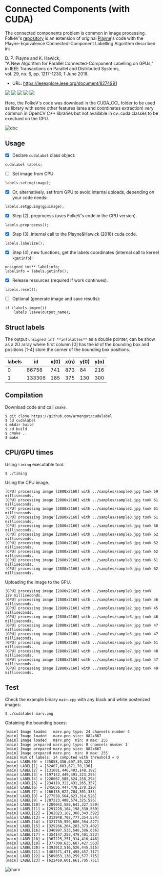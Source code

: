 # Connected Components (with CUDA)
The connected components problem is common in image processing. FolkeV's [repository](https://github.com/FolkeV/CUDA_CCL) is an extension of original [Playne](https://github.com/DanielPlayne/playne-equivalence-algorithm)'s code with the Playne-Equivalence Connected-Component Labelling Algorithm described in:

D. P. Playne and K. Hawick,<br/>
"A New Algorithm for Parallel Connected-Component Labelling on GPUs,"<br/>
in IEEE Transactions on Parallel and Distributed Systems,<br/>
vol. 29, no. 6, pp. 1217-1230, 1 June 2018.<br/>
* URL: https://ieeexplore.ieee.org/document/8274991

<img src="https://img.shields.io/badge/cuda-30%25-red">&nbsp;<img src="https://img.shields.io/badge/C%2FC%2B%2B-100%25-green">&nbsp;<img src="https://img.shields.io/badge/CMakelists.txt-tested-blue">&nbsp;<img src="https://img.shields.io/badge/Ubuntu-20.4-pink">&nbsp;<img src="https://img.shields.io/badge/Ubuntu-22.4-gold">


Here, the FolkeV's code was download in the CUDA_CCL folder to be used as library with some other features (area and coordinates extraction) very common in OpenCV C++ libraries but not available in cv::cuda classes to be exectued on the GPU.

![doc](doc.gif)

## Usage

- [x] Declare ```cudalabel``` class object:
```
cudalabel labels;
```
- [ ] Set image from CPU:
```
labels.setimg(image);
```
- [x] Or, alternatively, set from GPU to avoid internal uploads, depending on your code needs:
```
labels.setgpuimg(gpuimage);
```
- [x] Step (2), preprocess (uses FolkeV's code in the CPU version).
```
labels.preprocess();
```
- [x] Step (3), internal call to the Playne&Hawick (2018) cuda code.
```
labels.labelize();
```
- [x] Step (4), new functions, get the labels coordinates (internal call to kernel ```kgetinfo```):
```
unsigned int** labelinfo;
labelinfo = labels.getinfo();
```
- [x] Release resources (required if work continues).
```
labels.reset();
```
- [ ] Optional (generate image and save results):
```
if (labels.imgen())
    labels.lsave(output_name);  
```

## Struct labels

The output ```unsigned int **infolables**``` as a double pointer, can be show as a 2D array where first column [0] has the id of the bounding box and positions [1-4] store the corner of the bounding box positions.

| labels |     id | x(0) | x(n) | y(0) | y(n) |
|--------|--------|------|------|------|------|
|      0 |  86758 |  741 |  873 |   84 |  216 |
|      1 | 133306 |  185 |  375 |  130 |  300 |


## Compilation
Download code and call ```cmake```.
```
$ git clone https://github.com/armengot/cudalabel
$ cd cudalabel
$ mkdir build
$ cd build
$ cmake ..
$ make
```

## CPU/GPU times
Using ```timing``` executable tool.
```
$ ./timing
```

Using the CPU image.
```
[CPU] processing image [2880x2160] with ../samples/sample0.jpg took 59 milliseconds.
[CPU] processing image [2880x2160] with ../samples/sample1.jpg took 61 milliseconds.
[CPU] processing image [2880x2160] with ../samples/sample2.jpg took 61 milliseconds.
[CPU] processing image [2880x2160] with ../samples/sample3.jpg took 61 milliseconds.
[CPU] processing image [2880x2160] with ../samples/sample4.jpg took 60 milliseconds.
[CPU] processing image [2880x2160] with ../samples/sample5.jpg took 62 milliseconds.
[CPU] processing image [2880x2160] with ../samples/sample6.jpg took 62 milliseconds.
[CPU] processing image [2880x2160] with ../samples/sample7.jpg took 62 milliseconds.
[CPU] processing image [2880x2160] with ../samples/sample8.jpg took 61 milliseconds.
[CPU] processing image [2880x2160] with ../samples/sample9.jpg took 62 milliseconds.
```
Uploading the image to the GPU.
```
[GPU] processing image [2880x2160] with ../samples/sample0.jpg took 129 milliseconds.
[GPU] processing image [2880x2160] with ../samples/sample1.jpg took 46  milliseconds.
[GPU] processing image [2880x2160] with ../samples/sample2.jpg took 45  milliseconds.
[GPU] processing image [2880x2160] with ../samples/sample3.jpg took 46  milliseconds.
[GPU] processing image [2880x2160] with ../samples/sample4.jpg took 47  milliseconds.
[GPU] processing image [2880x2160] with ../samples/sample5.jpg took 47  milliseconds.
[GPU] processing image [2880x2160] with ../samples/sample6.jpg took 51  milliseconds.
[GPU] processing image [2880x2160] with ../samples/sample7.jpg took 48  milliseconds.
[GPU] processing image [2880x2160] with ../samples/sample8.jpg took 47  milliseconds.
[GPU] processing image [2880x2160] with ../samples/sample9.jpg took 49  milliseconds.
```

## Test

Check the example binary ```main.cpp``` with any black and white posterized images:

```
$ ./cudalabel marv.png
```
Obtaining the bounding boxes:
```
[main] Image loaded   marv.png type: 24 channels number 4
[main] Image loaded   marv.png size: 882x867
[main] Image loaded   marv.png  min: 0 max: 255
[main] Image prepared marv.png type: 0 channels number 1
[main] Image prepared marv.png size: 882x867
[main] Image prepared marv.png  min: 0 max: 255
[main] Num of labels: 24 computed with threshold = 0
[main] LABEL[0] = [35058,356,697,39,322]
[main] LABEL[1] = [62407,603,671,70,136]
[main] LABEL[2] = [131001,446,493,148,192]
[main] LABEL[3] = [197142,449,491,223,255]
[main] LABEL[4] = [228067,505,524,258,294]
[main] LABEL[5] = [234119,312,431,265,357]
[main] LABEL[6] = [245656,447,478,278,320]
[main] LABEL[7] = [266135,622,704,301,333]
[main] LABEL[8] = [277558,564,623,314,526]
[main] LABEL[9] = [287223,408,574,325,526]
[main] LABEL[10] = [289042,588,643,327,539]
[main] LABEL[11] = [291228,104,198,330,569]
[main] LABEL[12] = [302823,182,300,343,392]
[main] LABEL[13] = [312948,702,777,354,554]
[main] LABEL[14] = [321730,559,686,364,827]
[main] LABEL[15] = [329266,264,283,373,402]
[main] LABEL[16] = [340997,533,548,386,636]
[main] LABEL[17] = [354147,253,478,401,823]
[main] LABEL[18] = [367225,251,314,416,446]
[main] LABEL[19] = [377300,635,687,427,563]
[main] LABEL[20] = [393013,516,526,445,515]
[main] LABEL[21] = [403571,471,498,457,717]
[main] LABEL[22] = [509053,138,259,577,715]
[main] LABEL[23] = [622469,601,661,705,751]
```
![marv](samples/marv_output.png)